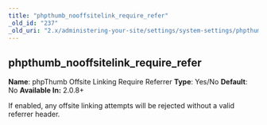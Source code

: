 ```yaml
---
title: "phpthumb_nooffsitelink_require_refer"
_old_id: "237"
_old_uri: "2.x/administering-your-site/settings/system-settings/phpthumb_nooffsitelink_require_refer"
---
```


## phpthumb\_nooffsitelink\_require\_refer

**Name**: phpThumb Offsite Linking Require Referrer 
**Type**: Yes/No 
**Default**: No 
**Available In:** 2.0.8+

If enabled, any offsite linking attempts will be rejected without a valid referrer header.